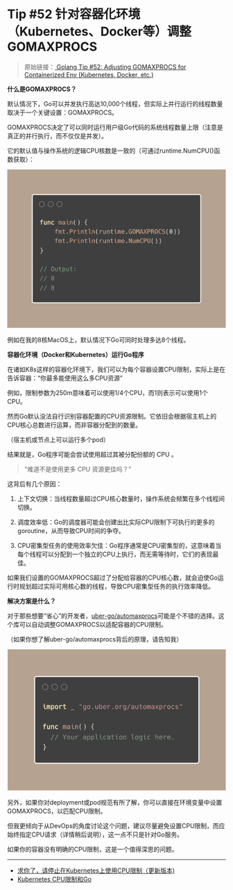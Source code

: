 # Tip #52 针对容器化环境（Kubernetes、Docker等）调整GOMAXPROCS

>  原始链接：[ Golang Tip #52: Adjusting GOMAXPROCS for Containerized Env (Kubernetes, Docker, etc.)](https://twitter.com/func25/status/1769315593122177195)

**什么是GOMAXPROCS？**

默认情况下，Go可以并发执行高达10,000个线程，但实际上并行运行的线程数量取决于一个关键设置：GOMAXPROCS。

GOMAXPROCS决定了可以同时运行用户级Go代码的系统线程数量上限（注意是真正的并行执行，而不仅仅是并发）。

它的默认值与操作系统的逻辑CPU核数是一致的（可通过runtime.NumCPU()函数获取）：

![](./images/052/052_01.png)

例如在我的8核MacOS上，默认情况下Go可同时处理多达8个线程。

**容器化环境（Docker和Kubernetes）运行Go程序**

在诸如K8s这样的容器化环境下，我们可以为每个容器设置CPU限制，实际上是在告诉容器：“你最多能使用这么多CPU资源”

例如，限制参数为250m意味着可以使用1/4个CPU，而1则表示可以使用1个CPU。

然而Go默认没法自行识别容器配置的CPU资源限制。它依旧会根据宿主机上的CPU核心总数进行运算，而非容器分配到的数量。

（宿主机或节点上可以运行多个pod）

结果就是，Go程序可能会尝试使用超过其被分配份额的 CPU 。

> “难道不是使用更多 CPU 资源更佳吗？”

这背后有几个原因：

1. 上下文切换：当线程数量超过CPU核心数量时，操作系统会频繁在多个线程间切换。

2. 调度效率低：Go的调度器可能会创建出比实际CPU限制下可执行的更多的goroutine，从而导致CPU时间的争夺。

3. CPU密集型任务的使用效率欠佳：Go程序通常是CPU密集型的，这意味着当每个线程可以分配到一个独立的CPU上执行，而无需等待时，它们的表现最佳。


如果我们设置的GOMAXPROCS超过了分配给容器的CPU核心数，就会迫使Go运行时规划超过实际可用核心数的线程，导致CPU密集型任务的执行效率降低。

**解决方案是什么？**

对于那些想要“省心”的开发者，[uber-go/automaxprocs](https://github.com/uber-go/automaxprocs)可能是个不错的选择。这个库可以自动调整GOMAXPROCS以适配容器的CPU限制。

（如果你想了解uber-go/automaxprocs背后的原理，请告知我）

![](./images/052/052_02.png)

另外，如果你对deployment或pod规范有所了解，你可以直接在环境变量中设置GOMAXPROCS，以匹配CPU限制。

但我更倾向于从DevOps的角度讨论这个问题，建议尽量避免设置CPU限制，而应始终指定CPU请求（详情稍后说明），这一点不只是针对Go服务。

如果你的容器没有明确的CPU限制，这是一个值得深思的问题。

----
- [求你了，请停止在Kubernetes上使用CPU限制（更新版本)](https://www.reddit.com/r/kubernetes/comments/wgztqh/for_the_love_of_god_stop_using_cpu_limits_on/)
- [Kubernetes CPU限制和Go]( https://ardanlabs.com/blog/2024/02/kubernetes-cpu-limits-go.html)

